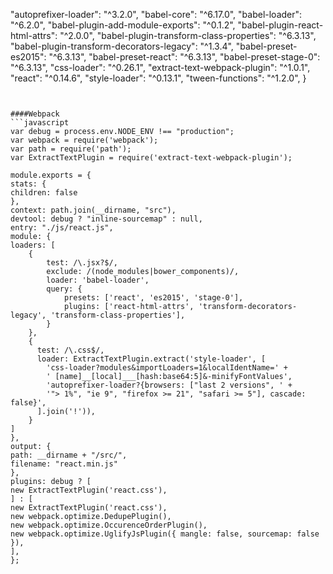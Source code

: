 "autoprefixer-loader": "^3.2.0",
"babel-core": "^6.17.0",
"babel-loader": "^6.2.0",
"babel-plugin-add-module-exports": "^0.1.2",
"babel-plugin-react-html-attrs": "^2.0.0",
"babel-plugin-transform-class-properties": "^6.3.13",
"babel-plugin-transform-decorators-legacy": "^1.3.4",
"babel-preset-es2015": "^6.3.13",
"babel-preset-react": "^6.3.13",
"babel-preset-stage-0": "^6.3.13",
"css-loader": "^0.26.1",
"extract-text-webpack-plugin": "^1.0.1",
"react": "^0.14.6",
"style-loader": "^0.13.1",
"tween-functions": "^1.2.0",
}
```


####Webpack
```javascript
var debug = process.env.NODE_ENV !== "production";
var webpack = require('webpack');
var path = require('path');
var ExtractTextPlugin = require('extract-text-webpack-plugin');

module.exports = {
stats: {
children: false
},
context: path.join(__dirname, "src"),
devtool: debug ? "inline-sourcemap" : null,
entry: "./js/react.js",
module: {
loaders: [
    {
        test: /\.jsx?$/,
        exclude: /(node_modules|bower_components)/,
        loader: 'babel-loader',
        query: {
            presets: ['react', 'es2015', 'stage-0'],
            plugins: ['react-html-attrs', 'transform-decorators-legacy', 'transform-class-properties'],
        }
    },
    {
      test: /\.css$/,
      loader: ExtractTextPlugin.extract('style-loader', [
        'css-loader?modules&importLoaders=1&localIdentName=' +
        ' [name]__[local]___[hash:base64:5]&-minifyFontValues',
        'autoprefixer-loader?{browsers: ["last 2 versions", ' +
        '"> 1%", "ie 9", "firefox >= 21", "safari >= 5"], cascade: false}',
      ].join('!')),
    }
]
},
output: {
path: __dirname + "/src/",
filename: "react.min.js"
},
plugins: debug ? [
new ExtractTextPlugin('react.css'),
] : [
new ExtractTextPlugin('react.css'),
new webpack.optimize.DedupePlugin(),
new webpack.optimize.OccurenceOrderPlugin(),
new webpack.optimize.UglifyJsPlugin({ mangle: false, sourcemap: false }),
],
};
```
